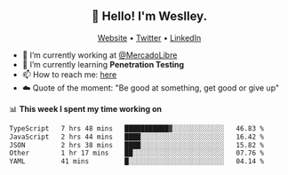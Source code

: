 <h2 align="center">👋 Hello! I'm Weslley.</h2>
<p align="center">
  <a href="http://weslleyneri.com.br">Website</a> •
  <a href="https://twitter.com/Weslley_Neri">Twitter</a> •
  <a href="https://www.linkedin.com/in/weslley-neri-3658908b">LinkedIn</a>
</p>


- 🔭 I’m currently working at [@MercadoLibre](https://github.com/mercadolibre)
- 🌱 I’m currently learning **Penetration Testing**
- 📫 How to reach me: [here](mailto:weslley39@gmail.com)
- ☁️ Quote of the moment: "Be good at something, get good or give up"

📊 **This week I spent my time working on**
<!--START_SECTION:waka-->

```txt
TypeScript   7 hrs 48 mins   ███████████▓░░░░░░░░░░░░░   46.83 %
JavaScript   2 hrs 44 mins   ████░░░░░░░░░░░░░░░░░░░░░   16.42 %
JSON         2 hrs 38 mins   ████░░░░░░░░░░░░░░░░░░░░░   15.82 %
Other        1 hr 17 mins    ██░░░░░░░░░░░░░░░░░░░░░░░   07.76 %
YAML         41 mins         █░░░░░░░░░░░░░░░░░░░░░░░░   04.14 %
```

<!--END_SECTION:waka-->

<!-- Inspired by https://github.com/gruselhaus/gruselhaus -->
